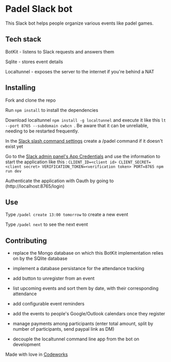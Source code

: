 # Padel Slack bot

This Slack bot helps people organize various events like padel games.

## Tech stack

BotKit - listens to Slack requests and answers them

Sqlite - stores event details

Localtunnel - exposes the server to the internet if you're behind a NAT

## Installing

Fork and clone the repo

Run `npm install` to install the dependencies

Download localtunnel `npm install -g localtunnel` and execute it like this `lt --port 8765 --subdomain cwbcn `. Be aware that it can be unreliable, needing to be restarted frequently.

In the [Slack slash command settings](https://api.slack.com/apps/A6EMKTEAJ/slash-commands) create a /padel command if it doesn't exist yet

Go to the [Slack admin panel's App  Credentials](https://api.slack.com/apps/A6EMKTEAJ/general) and use the information to start the application like this : `CLIENT_ID=<client id> CLIENT_SECRET=<client secret> VERIFICATION_TOKEN=<verification token> PORT=8765 npm run dev`

Authenticate the application with Oauth by going to (http://localhost:8765/login)

## Use

Type ```/padel create 13:00 tomorrow``` to create a new event

Type ```/padel next``` to see the next event

## Contributing

- replace the Mongo database on which this BotKit implementation relies on by the SQlite database

- implement a database persistance for the attendance tracking

- add button to unregister from an event

- list upcoming events and sort them by date, with their corresponding attendance

- add configurable event reminders

- add the events to people's Google/Outlook calendars once they register

- manage payments among participants (enter total amount, split by number of participants, send paypal link as DM)

- decouple the localtunnel command line app from the bot on development


Made with love in [Codeworks](http://www.codeworks.me)
